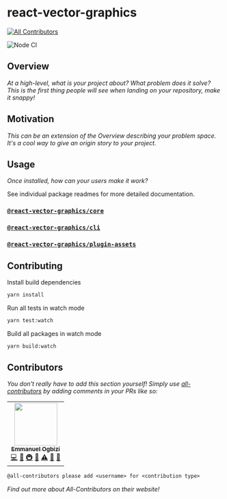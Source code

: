 # react-vector-graphics
<!-- ALL-CONTRIBUTORS-BADGE:START - Do not remove or modify this section -->
[![All Contributors](https://img.shields.io/badge/all_contributors-1-orange.svg?style=flat-square)](#contributors-)
<!-- ALL-CONTRIBUTORS-BADGE:END -->

![Node CI](https://github.com/tophat/react-vector-graphics/workflows/Node%20CI/badge.svg)

## Overview

_At a high-level, what is your project about? What problem does it solve? This is the first thing people will see when landing on your repository, make it snappy!_

## Motivation

_This can be an extension of the Overview describing your problem space. It's a cool way to give an origin story to your project._

## Usage

_Once installed, how can your users make it work?_

See individual package readmes for more detailed documentation.

### [`@react-vector-graphics/core`](./pacakages/core/README.md)

### [`@react-vector-graphics/cli`](./pacakages/cli/README.md)

### [`@react-vector-graphics/plugin-assets`](./pacakages/plugin-assets/README.md)

## Contributing

Install build dependencies

```sh
yarn install
```

Run all tests in watch mode

```sh
yarn test:watch
```

Build all packages in watch mode

```sh
yarn build:watch
```

## Contributors

_You don't really have to add this section yourself! Simply use [all-contributors](https://allcontributors.org/) by adding comments in your PRs like so:_
<!-- ALL-CONTRIBUTORS-LIST:START - Do not remove or modify this section -->
<!-- prettier-ignore-start -->
<!-- markdownlint-disable -->
<table>
  <tr>
    <td align="center"><a href="http://emmanuel.ogbizi.com"><img src="https://avatars0.githubusercontent.com/u/2528959?v=4" width="100px;" alt=""/><br /><sub><b>Emmanuel Ogbizi</b></sub></a><br /><a href="https://github.com/tophat/react-vector-graphics/commits?author=iamogbz" title="Code">💻</a> <a href="#ideas-iamogbz" title="Ideas, Planning, & Feedback">🤔</a> <a href="#infra-iamogbz" title="Infrastructure (Hosting, Build-Tools, etc)">🚇</a> <a href="#maintenance-iamogbz" title="Maintenance">🚧</a> <a href="https://github.com/tophat/react-vector-graphics/commits?author=iamogbz" title="Tests">⚠️</a> <a href="#design-iamogbz" title="Design">🎨</a> <a href="https://github.com/tophat/react-vector-graphics/commits?author=iamogbz" title="Documentation">📖</a></td>
  </tr>
</table>

<!-- markdownlint-enable -->
<!-- prettier-ignore-end -->
<!-- ALL-CONTRIBUTORS-LIST:END -->

```txt
@all-contributors please add <username> for <contribution type>
```

_Find out more about All-Contributors on their website!_
